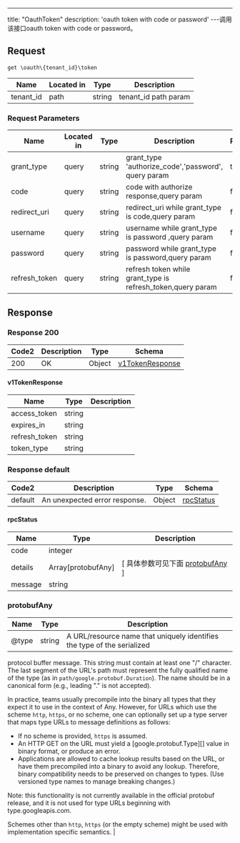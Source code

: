 ---
title: "OauthToken"
description: 'oauth token with code or password'
---调用该接口oauth token with code or password。



## Request


```
get \oauth\{tenant_id}\token
```

| Name | Located in | Type | Description | 
| ---- | ---------- | ----------- | ----------- | 
| tenant_id | path | string | tenant_id path param |  

###  Request Parameters

| Name | Located in | Type | Description |  Required |
| ---- | ---------- | ----------- | ----------- |  ---- |
| grant_type | query | string | grant_type 'authorize_code','password', query param |  true |
| code | query | string | code with authorize response,query param |  false |
| redirect_uri | query | string | redirect_uri while grant_type is code,query param |  false |
| username | query | string | username while grant_type is password ,query param |  false |
| password | query | string | password while grant_type is password,query param |  false |
| refresh_token | query | string | refresh token while grant_type is refresh_token,query param |  false |

## Response

### Response  200 
| Code2 | Description | Type | Schema |
| ---- | ----------- | ------ | ------ |
| 200 | OK | Object | [v1TokenResponse](#v1TokenResponse) |

#### v1TokenResponse

| Name | Type | Description | 
| ---- | ---- | ----------- |     
| access_token | string |  |      
| expires_in | string |  |      
| refresh_token | string |  |      
| token_type | string |  |   



### Response  default 
| Code2 | Description | Type | Schema |
| ---- | ----------- | ------ | ------ |
| default | An unexpected error response. | Object | [rpcStatus](#rpcStatus) |

#### rpcStatus

| Name | Type | Description | 
| ---- | ---- | ----------- |     
| code | integer |  |          
| details | Array[protobufAny] |  [ 具体参数可见下面 [protobufAny](#protobufAny) ] |       
| message | string |  |   

### protobufAny
| Name | Type | Description | 
| ---- | ---- | ----------- |     
| @type | string | A URL/resource name that uniquely identifies the type of the serialized
protocol buffer message. This string must contain at least
one "/" character. The last segment of the URL's path must represent
the fully qualified name of the type (as in
`path/google.protobuf.Duration`). The name should be in a canonical form
(e.g., leading "." is not accepted).

In practice, teams usually precompile into the binary all types that they
expect it to use in the context of Any. However, for URLs which use the
scheme `http`, `https`, or no scheme, one can optionally set up a type
server that maps type URLs to message definitions as follows:

* If no scheme is provided, `https` is assumed.
* An HTTP GET on the URL must yield a [google.protobuf.Type][]
  value in binary format, or produce an error.
* Applications are allowed to cache lookup results based on the
  URL, or have them precompiled into a binary to avoid any
  lookup. Therefore, binary compatibility needs to be preserved
  on changes to types. (Use versioned type names to manage
  breaking changes.)

Note: this functionality is not currently available in the official
protobuf release, and it is not used for type URLs beginning with
type.googleapis.com.

Schemes other than `http`, `https` (or the empty scheme) might be
used with implementation specific semantics. |   



